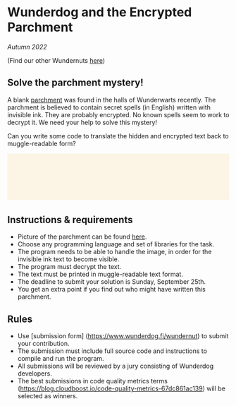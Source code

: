 # Wunderdog and the Encrypted Parchment

*Autumn 2022*

(Find our other Wundernuts [here](https://github.com/wunderdogsw/wundernuts))

## Solve the parchment mystery!

A blank [parchment](./parchment.png) was found in the halls of Wunderwarts recently. The parchment is believed to contain secret spells (in English) written with invisible ink. They are probably encrypted. No known spells seem to work to decrypt it. We need your help to solve this mystery!

Can you write some code to translate the hidden and encrypted text back to muggle-readable form?

![Parchment](./parchment.png "Parchment")

## Instructions & requirements

* Picture of the parchment can be found [here](./parchment.png).
* Choose any programming language and set of libraries for the task.
* The program needs to be able to handle the image, in order for the invisible ink text to become visible.
* The program must decrypt the text.
* The text must be printed in muggle-readable text format.
* The deadline to submit your solution is Sunday, September 25th. 
* You get an extra point if you find out who might have written this parchment.

## Rules

* Use [submission form] (https://www.wunderdog.fi/wundernut) to submit your contribution.
* The submission must include full source code and instructions to compile and run the program.
* All submissions will be reviewed by a jury consisting of Wunderdog developers.
* The best submissions in code quality metrics terms (https://blog.cloudboost.io/code-quality-metrics-67dc861ac139) will be selected as winners.
